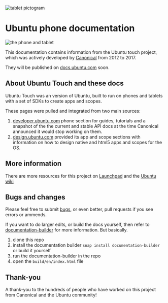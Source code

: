 ![tablet pictogram](https://assets.ubuntu.com/v1/afcff2f2-pictogram-tablet-shape.svg)

# Ubuntu phone documentation

![the phone and tablet](https://assets.ubuntu.com/v1/d456b5fa-phone%26tablet-image.jpg?w=600)

This documentation contains information from the Ubuntu touch project, which was actively developed by [Canonical](https://www.canonical.com) from 2012 to 2017.

They will be published on [docs.ubuntu.com](https://docs.ubuntu.com/) soon.

## About Ubuntu Touch and these docs

Ubuntu Touch was an version of Ubuntu, built to run on phones and tablets with a set of SDKs to create apps and scopes.

These pages were pulled and integrated from two main sources:

1. [developer.ubuntu.com](https://developer.ubuntu.com) phone section for guides, tutorials and a snapshot of the the current and stable API docs at the time Canonical announced it would stop working on them.
2. [design.ubuntu.com](https://design.ubuntu.com) provided its app and scope sections with information on how to design native and html5 apps and scopes for the OS.

## More information

There are more resources for this project on [Launchpad](https://launchpad.net/ubuntu/+source/ubuntu-touch-meta) and the [Ubuntu wiki](https://wiki.ubuntu.com/Touch)

## Bugs and changes

Please feel free to submit [bugs](https://github.com/ubuntudesign/phone-docs/issues/new), or even better, pull requests if you see errors or ammends.

If you want to do larger edits, or build the docs yourself, then refer to [documentation-builder](https://github.com/canonical-webteam/documentation-builder) for more information.  But basically.

1. clone this repo
2. install the documentation builder `snap install documentation-builder` or build it yourself
3. run the documentation-builder in the repo
4. open the `build/en/index.html` file

## Thank-you

A thank-you to the hundreds of people who have worked on this project from Canonical and the Ubuntu community!
